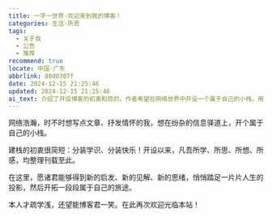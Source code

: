 ```yaml
---
title: 一字一世界·欢迎来到我的博客！
categories: 生活·所思
tags:
  - 关于我
  - 公告
  - 推荐
recommend: true
locate: 中国·广东
abbrlink: 88d0307f
date: 2024-12-15 21:25:46
updated: 2024-12-15 21:25:46
ai_text: 介绍了开设博客的初衷和目的。作者希望在网络世界中开设一个属于自己的小栈，用来分装学识和快乐，并分享自己的所学、所思、所想、所感。作者期待读者能从博客中得到新的启发、见解和思绪，并欢迎读者光临本站。
---
```



网络浩瀚，时不时想写点文章、抒发情怀的我，想在纷杂的信息驿道上，开个属于自己的小栈。

建栈的初衷很简短：分装学识、分装快乐！开设以来，凡吾所学、所思、所想、所感，均整理刊载至此。

在这里，愿诸君能够得到新的启发、新的见解、新的思绪，悄悄踏足一片片人生的投影，然后开拓一段段属于自己的旅途。

本人才疏学浅，还望能博客君一笑。在此再次欢迎光临本站！
